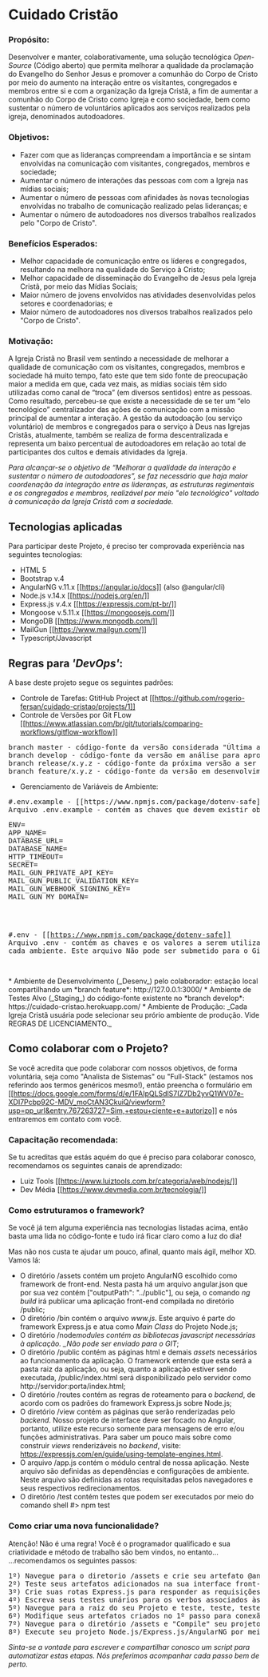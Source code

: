 # Cuidado Cristão

### Propósito:

Desenvolver e manter, colaborativamente, uma solução tecnológica _Open-Source_ (Código aberto) que permita melhorar a qualidade da proclamação do Evangelho do Senhor Jesus e promover a comunhão do Corpo de Cristo por meio do aumento na interação entre os visitantes, congregados e membros entre si e com a organização da Igreja Cristã, a fim de aumentar a comunhão do Corpo de Cristo como Igreja e como sociedade, bem como sustentar o número de voluntários aplicados aos serviços realizados pela igreja, denominados autodoadores.

### Objetivos:

- Fazer com que as lideranças compreendam a importância e se sintam envolvidas na comunicação com visitantes, congregados, membros e sociedade;
- Aumentar o número de interações das pessoas com com a Igreja nas mídias sociais;
- Aumentar o número de pessoas com afinidades às novas tecnologias envolvidas no trabalho de comunicação realizado pelas lideranças; e
- Aumentar o número de autodoadores nos diversos trabalhos realizados pelo "Corpo de Cristo".

### Benefícios Esperados:

- Melhor capacidade de comunicação entre os líderes e congregados, resultando na melhora na qualidade do Serviço à Cristo;
- Melhor capacidade de disseminação do Evangelho de Jesus pela Igreja Cristã, por meio das Mídias Sociais;
- Maior número de jovens envolvidos nas atividades desenvolvidas pelos setores e coordenadorias; e
- Maior número de autodoadores nos diversos trabalhos realizados pelo "Corpo de Cristo".

### Motivação:

A Igreja Cristã no Brasil vem sentindo a necessidade de melhorar a qualidade de comunicação com os visitantes, congregados, membros e sociedade há muito tempo, fato este que tem sido fonte de preocupação maior a medida em que, cada vez mais, as mídias sociais têm sido utilizadas como canal de “troca” (em diversos sentidos) entre as pessoas. Como resultado, percebeu-se que existe a necessidade de se ter um “elo tecnológico” centralizador das ações de comunicação com a missão principal de aumentar a interação. A gestão da autodoação (ou serviço voluntário) de membros e congregados para o serviço à Deus nas Igrejas Cristãs, atualmente, também se realiza de forma descentralizada e representa um baixo percentual de autodoadores em relação ao total de participantes dos cultos e demais atividades da Igreja.

_Para alcançar-se o objetivo de “Melhorar a qualidade da interação e sustentar o número de autodoadores”, se faz necessário que haja maior coordenação da integração entre as lideranças, as estruturas regimentais e os congregados e membros, realizável por meio "elo tecnológico" voltado à comunicação da Igreja Cristã com a sociedade._

## Tecnologias aplicadas

Para participar deste Projeto, é preciso ter comprovada experiência nas seguintes tecnologias:

- HTML 5
- Bootstrap v.4
- AngularNG v.11.x [[https://angular.io/docs]] (also @angular/cli)
- Node.js v.14.x [[https://nodejs.org/en/]]
- Express.js v.4.x [[https://expressjs.com/pt-br/]]
- Mongoose v.5.11.x [[https://mongoosejs.com/]]
- MongoDB [[https://www.mongodb.com/]]
- MailGun [[https://www.mailgun.com/]]
- Typescript/Javascript

## Regras para _'DevOps'_:

A base deste projeto segue os seguintes padrões:

- Controle de Tarefas: GtitHub Project at [[https://github.com/rogerio-fersan/cuidado-cristao/projects/1]]
- Controle de Versões por Git FLow [[https://www.atlassian.com/br/git/tutorials/comparing-workflows/gitflow-workflow]]
<pre>
branch master - código-fonte da versão considerada "Última aprovada" (Last Release)
branch develop - código-fonte da versão em análise para aprovação (Next Release)
branch release/x.y.z - código-fonte da próxima versão a ser submetida para aprovação (Active Release)
branch feature/x.y.z - código-fonte da versão em desenvolvimento colaborativo (Next Feature to be released further)
</pre>
- Gerenciamento de Variáveis de Ambiente:
<pre>
#.env.example - [[https://www.npmjs.com/package/dotenv-safe]]
Arquivo .env.example - contém as chaves que devem existir obrigatóriamente para que a aplicação possa 'rodar'. Este arquivo faz parte do código-fonte
<pre>
ENV=
APP_NAME=
DATABASE_URL=
DATABASE_NAME=
HTTP_TIMEOUT=
SECRET=
MAIL_GUN_PRIVATE_API_KEY=
MAIL_GUN_PUBLIC_VALIDATION_KEY=
MAIL_GUN_WEBHOOK_SIGNING_KEY=
MAIL_GUN_MY_DOMAIN=
</pre>

#.env - [[https://www.npmjs.com/package/dotenv-safe]]
Arquivo .env - contém as chaves e os valores a serem utilizados para cada ambiente. Este arquivo Não pode ser submetido para o Git!

</pre>
* Ambiente de Desenvolvimento (_Desenv_) pelo colaborador: estação local compartilhando um *branch feature*: http://127.0.0.1:3000/
* Ambiente de Testes Alvo (_Staging_) do código-fonte existente no *branch develop*: https://cuidado-cristao.herokuapp.com/
* Ambiente de Produção: _Cada Igreja Cristã usuária pode selecionar seu prório ambiente de produção. Vide REGRAS DE LICENCIAMENTO._

## Como colaborar com o Projeto?

Se você acredita que pode colaborar com nossos objetivos, de forma voluntária, seja como "Analista de Sistemas" ou "Full-Stack" (estamos nos referindo aos termos genéricos mesmo!), então preencha o formulário em [[https://docs.google.com/forms/d/e/1FAIpQLSdlS7IZ7Db2yvQ1WV07e-XDI7Pcbp92C-MDV_moCtAN3CkuiQ/viewform?usp=pp_url&entry.767263727=Sim,+estou+ciente+e+autorizo]] e nós entraremos em contato com você.

### Capacitação recomendada:

Se tu acreditas que estás aquém do que é preciso para colaborar conosco, recomendamos os seguintes canais de aprendizado:

- Luiz Tools [[https://www.luiztools.com.br/categoria/web/nodejs/]]
- Dev Média [[https://www.devmedia.com.br/tecnologia/]]

### Como estruturamos o framework?

Se você já tem alguma experiência nas tecnologias listadas acima, então basta uma lida no código-fonte e tudo irá ficar claro como a luz do dia!

Mas não nos custa te ajudar um pouco, afinal, quanto mais ágil, melhor XD. Vamos lá:

- O diretório /assets contém um projeto AngularNG escolhido como framework de front-end. Nesta pasta há um arquivo angular.json que por sua vez contém ["outputPath": "../public"], ou seja, o comando _ng build_ irá publicar uma aplicação front-end compilada no diretório /public;
- O diretório /bin contém o arquivo _www.js_. Este arquivo é parte do framework Express.js e atua como _Main Class_ do Projeto Node.js;
- O diretório /node*modules contém as bibliotecas javascript necessárias à aplicação. \_Não pode ser enviado para o GIT*;
- O diretório /public contém as páginas html e demais _assets_ necessários ao funcionamento da aplicação. O framework entende que esta será a pasta raiz da aplicação, ou seja, quanto a aplicação estiver sendo executada, /public/index.html será disponibilizado pelo servidor como http://servidor:porta/index.html;
- O diretório /routes contém as regras de roteamento para o _backend_, de acordo com os padrões do framework Express.js sobre Node.js;
- O diretório /view contém as páginas que serão renderizadas pelo _backend_. Nosso projeto de interface deve ser focado no Angular, portanto, utilize este recurso somente para mensagens de erro e/ou funções administrativas. Para saber um pouco mais sobre como construir _views_ renderizáveis no _backend_, visite: https://expressjs.com/en/guide/using-template-engines.html.
- O arquivo /app.js contém o módulo central de nossa aplicação. Neste arquivo são definidas as dependências e configurações de ambiente. Neste arquivo são definidas as rotas requisitadas pelos navegadores e seus respectivos redirecionamentos.
- O diretõrio /test contém testes que podem ser executados por meio do comando shell #> npm test

### Como criar uma nova funcionalidade?

Atenção! Não é uma regra! Você é o programador qualificado e sua criatividade e método de trabalho são bem vindos, no entanto...
...recomendamos os seguintes passos:

<pre>
1º) Navegue para o diretorio /assets e crie seu artefato @angular com o comando @angular/cli: $> ng generate componente|directive|pipe|service|class|guard|interface|enum|module. Caso seu artefato contemple requisições tais como REST|SOAP|Redis, retorne dados FAKE nesta etapa; 
2º) Teste seus artefatos adicionados na sua interface front-end utilizando o comando @angular/cli $> ng serve' a partir de /assets. Observe que o diretório /public ainda não contém os artefatos criados;
3º) Crie suas rotas Express.js para responder as requisições GET|POST|DELETE|PUT definidas no 1º passo;
4º) Escreva seus testes unários para os verbos associados às rotas criadas no 3º passo;
5º) Navegue para a raiz do seu Projeto e teste, teste, teste, por meio do comando #> npm test;
6º) Modifique seus artefatos criados no 1º passo para conexão 'quase real' com os provedores de dados criados no 3º passo;
7º) Navegue para o diretório /assets e "Compile" seu projeto de front-end por meio do comando @angular/cli: $> ng build. Observe que agora seu diretório /public foi atualizado com a inclusão/modificação de seus artefatos criados no 1º passo;
8º) Execute seu projeto Node.js/Express.js/AngularNG por meio do comando #> npm start.
</pre>

_Sinta-se a vontade para escrever e compartilhar conosco um *script* para automatizar estas etapas. Nós preferimos acompanhar cada passo bem de perto._
